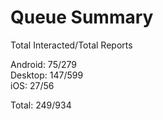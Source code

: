 # Queue Summary

Total Interacted/Total Reports

Android: 75/279  
Desktop: 147/599  
iOS: 27/56

Total: 249/934
